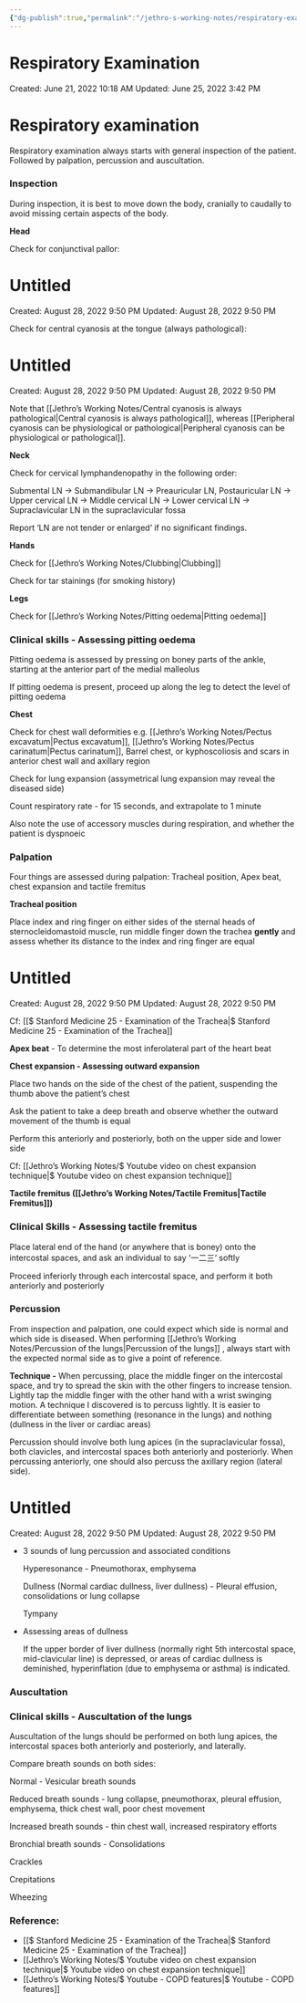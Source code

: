 ```yaml
---
{"dg-publish":true,"permalink":"/jethro-s-working-notes/respiratory-examination/","dgPassFrontmatter":true}
---
```



# Respiratory Examination

Created: June 21, 2022 10:18 AM
Updated: June 25, 2022 3:42 PM

# Respiratory examination

Respiratory examination always starts with general inspection of the patient. Followed by palpation, percussion and auscultation.

### Inspection

During inspection, it is best to move down the body, cranially to caudally to avoid missing certain aspects of the body.

**Head**

Check for conjunctival pallor:


<div class="transclusion internal-embed is-loaded"><div class="markdown-embed">





# Untitled

Created: August 28, 2022 9:50 PM
Updated: August 28, 2022 9:50 PM

</div></div>


Check for central cyanosis at the tongue (always pathological):


<div class="transclusion internal-embed is-loaded"><div class="markdown-embed">





# Untitled

Created: August 28, 2022 9:50 PM
Updated: August 28, 2022 9:50 PM

</div></div>


Note that [[Jethro’s Working Notes/Central cyanosis is always pathological\|Central cyanosis is always pathological]], whereas [[Peripheral cyanosis can be physiological or pathological\|Peripheral cyanosis can be physiological or pathological]].

**Neck**

Check for cervical lymphandenopathy in the following order:

Submental LN → Submandibular LN → Preauricular LN, Postauricular LN → Upper cervical LN → Middle cervical LN → Lower cervical LN → Supraclavicular LN in the supraclavicular fossa

Report ‘LN are not tender or enlarged’ if no significant findings.

**Hands**

Check for [[Jethro’s Working Notes/Clubbing\|Clubbing]] 

Check for tar stainings (for smoking history)

**Legs**

Check for [[Jethro’s Working Notes/Pitting oedema\|Pitting oedema]] 

### Clinical skills - Assessing pitting oedema

Pitting oedema is assessed by pressing on boney parts of the ankle, starting at the anterior part of the medial malleolus

If pitting oedema is present, proceed up along the leg to detect the level of pitting oedema

**Chest**

Check for chest wall deformities e.g. [[Jethro’s Working Notes/Pectus excavatum\|Pectus excavatum]], [[Jethro’s Working Notes/Pectus carinatum\|Pectus carinatum]], Barrel chest, or kyphoscoliosis and scars in anterior chest wall and axillary region

Check for lung expansion (assymetrical lung expansion may reveal the diseased side)

Count respiratory rate - for 15 seconds, and extrapolate to 1 minute

Also note the use of accessory muscles during respiration, and whether the patient is dyspnoeic

### Palpation

Four things are assessed during palpation: Tracheal position, Apex beat, chest expansion and tactile fremitus

**Tracheal position**

Place index and ring finger on either sides of the sternal heads of sternocleidomastoid muscle, run middle finger down the trachea **gently** and assess whether its distance to the index and ring finger are equal


<div class="transclusion internal-embed is-loaded"><div class="markdown-embed">





# Untitled

Created: August 28, 2022 9:50 PM
Updated: August 28, 2022 9:50 PM

</div></div>


Cf: [[$ Stanford Medicine 25 - Examination of the Trachea\|$ Stanford Medicine 25 - Examination of the Trachea]] 

**Apex beat** - To determine the most inferolateral part of the heart beat

**Chest expansion - Assessing outward expansion**

Place two hands on the side of the chest of the patient, suspending the thumb above the patient’s chest

Ask the patient to take a deep breath and observe whether the outward movement of the thumb is equal

Perform this anteriorly and posteriorly, both on the upper side and lower side

Cf: [[Jethro’s Working Notes/$ Youtube video on chest expansion technique\|$ Youtube video on chest expansion technique]] 

**Tactile fremitus ([[Jethro’s Working Notes/Tactile Fremitus\|Tactile Fremitus]])**

### Clinical Skills - Assessing tactile fremitus

Place lateral end of the hand (or anywhere that is boney) onto the intercostal spaces, and ask an individual to say ‘一二三‘ softly

Proceed inferiorly through each intercostal space, and perform it both anteriorly and posteriorly

### Percussion

From inspection and palpation, one could expect which side is normal and which side is diseased. When performing [[Jethro’s Working Notes/Percussion of the lungs\|Percussion of the lungs]] , always start with the expected normal side as to give a point of reference.

**Technique -** When percussing, place the middle finger on the intercostal space, and try to spread the skin with the other fingers to increase tension. Lightly tap the middle finger with the other hand with a wrist swinging motion. A technique I discovered is to percuss lightly. It is easier to differentiate between something (resonance in the lungs) and nothing (dullness in the liver or cardiac areas)

Percussion should involve both lung apices (in the supraclavicular fossa), both clavicles, and intercostal spaces both anteriorly and posteriorly. When percussing anteriorly, one should also percuss the axillary region (lateral side).


<div class="transclusion internal-embed is-loaded"><div class="markdown-embed">





# Untitled

Created: August 28, 2022 9:50 PM
Updated: August 28, 2022 9:50 PM

</div></div>


- 3 sounds of lung percussion and associated conditions
    
    Hyperesonance - Pneumothorax, emphysema
    
    Dullness (Normal cardiac dullness, liver dullness) -  Pleural effusion, consolidations or lung collapse
    
    Tympany
    
- Assessing areas of dullness
    
    If the upper border of liver dullness (normally right 5th intercostal space, mid-clavicular line) is depressed, or areas of cardiac dullness is deminished, hyperinflation (due to emphysema or asthma) is indicated.
    

### Auscultation

### Clinical skills - Auscultation of the lungs

Auscultation of the lungs should be performed on both lung apices, the intercostal spaces both anteriorly and posteriorly, and laterally.

Compare breath sounds on both sides:

Normal - Vesicular breath sounds

Reduced breath sounds - lung collapse, pneumothorax, pleural effusion, emphysema, thick chest wall, poor chest movement

Increased breath sounds - thin chest wall, increased respiratory efforts

Bronchial breath sounds - Consolidations

Crackles

Crepitations

Wheezing

### Reference:

- [[$ Stanford Medicine 25 - Examination of the Trachea\|$ Stanford Medicine 25 - Examination of the Trachea]]
- [[Jethro’s Working Notes/$ Youtube video on chest expansion technique\|$ Youtube video on chest expansion technique]]
- [[Jethro’s Working Notes/$ Youtube - COPD features\|$ Youtube - COPD features]]